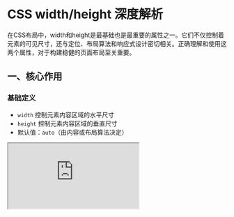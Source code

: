 # CSS width/height 深度解析
在CSS布局中，width和height是最基础也是最重要的属性之一。它们不仅控制着元素的可见尺寸，还与定位、布局算法和响应式设计密切相关。正确理解和使用这两个属性，对于构建稳健的页面布局至关重要。

## 一、核心作用
### 基础定义
   - `width` 控制元素内容区域的水平尺寸
   - `height` 控制元素内容区域的垂直尺寸
   - 默认值：`auto`（由内容或布局算法决定）

<iframe class="iframe" src="https://code.juejin.cn/pen/7496770002247548937" />

### 布局模式差异
```css
/* 块级元素 */
div { 
  width: 300px; /* 显式设置有效 */
  height: 150px; /* 显式设置有效 */
}

/* 内联元素转块级 */
span { 
  display: block; 
  width: 200px; /* 转为块级后生效 */
  height: 50px; /* 转为块级后生效 */
}

/* 原生内联元素 */
span { 
  width: 100px;  /* 无效 */
  height: 30px;  /* 无效 */
}

/* inline-block元素 */
button {
  display: inline-block;
  height: 40px; /* 行内块元素设置有效 */
}
```

### 不同元素类型的宽高设置效果

| 元素类型 | width/height 设置 | 效果 | 说明 |
|---------|------------------|------|------|
| 块级元素 | 可设置 | 生效 | div等默认块级元素可直接设置宽高 |
| 内联元素 | 不可设置 | 无效 | span等内联元素宽高由内容决定 |
| 内联块元素 | 可设置 | 生效 | inline-block元素保持行内特性但可设置宽高 |
| 浮动元素 | 可设置 | 生效 | float元素会自动转为块级 |
| flex子项 | 可设置 | 受flex影响 | 在flex布局下可能被覆盖 |
| grid子项 | 可设置 | 受grid影响 | 在grid布局下可能被覆盖 |
| 绝对定位元素 | 可设置 | 生效 | position:absolute元素可设置宽高 |
| 固定定位元素 | 可设置 | 生效 | position:fixed元素可设置宽高 |

```css
.box {
  box-sizing: border-box;
  width: 300px;
  padding: 20px; /* 实际内容宽度 260px */
}
```

## 二、定位场景下的优先级

### 1. 基础定位规则
在 `position: absolute` 或 `position: fixed` 定位模式下，当同时设置 `top`、`bottom` 和 `height` 时：

```css
.box {
  position: absolute;
  top: 20px;
  bottom: 30px;
  height: 200px;
}
```

#### 结果优先级
1. **显式 height 优先**：浏览器会优先采用 `height` 的设定值
2. **定位参数处理**：
  当同时设置 `top` 和 `bottom` 时：
    - 如果 `height` 为 `auto` → 高度 = 包含块高度 - top - bottom
    - 如果显式设置 `height` → `bottom` 值会被忽略

### 2. 实际定位计算
#### 场景1：包含块高度 500px
```css
.container {
  position: relative;
  height: 500px;
}
.box {
  position: absolute;
  top: 50px;
  bottom: 100px;
  height: 300px;
}
```
最终效果：
- 元素高度固定为 300px
- 根据 `top:50px` 定位
- `bottom:100px` 自动失效
- 实际占据空间：50px（上边距） + 300px（元素高度）

#### 场景2：动态调整
```css
.box {
  position: fixed;
  top: 0;
  bottom: 0;
  height: auto; /* 关键变化 */
}
```
此时：
- 元素高度 = 视口高度 - 0 - 0 = 100vh
- 实现全屏覆盖效果

### 3. 特殊情况处理
#### 冲突解决方案
| 冲突组合                | 浏览器处理方式              | 推荐方案                 |
|-------------------------|---------------------------|-------------------------|
| top + bottom + height   | 优先height，bottom失效     | 明确是否需要动态高度      |
| left + right + width    | 优先width，right失效       | 使用现代布局替代        |
| 百分比height + 无父级高度 | 高度计算失效               | 确保包含链有明确高度    |

### 4. 最佳实践
1. **明确布局需求**：
   ```css
   /* 需要固定高度 */
   .dialog {
     position: fixed;
     top: 20%;
     height: 60vh;
   }

   /* 需要自适应高度 */
   .sidebar {
     position: absolute;
     top: 0;
     bottom: 0; /* 自动填充剩余空间 */
   }
   ```

2. **现代布局替代方案**：
   ```css
   /* 使用 flex 布局更可靠 */
   .container {
     display: flex;
     height: 100vh;
   }
   .content {
     flex: 1; /* 自动填充剩余空间 */
   }
   ```

3. **调试技巧**：
   - 使用浏览器开发者工具查看 `Computed` 面板
   - 检查包含块尺寸是否明确
   - 注意 `box-sizing` 的影响

1. **绝对定位元素**：
   ```css
   .abs-box {
     position: absolute;
     top: 20px;
     bottom: 30px;
     height: 200px; /* 优先级高于top/bottom */
   }
   ```
   - 当同时设置`top/bottom`且`height: auto`时，高度=父容器高度 - top - bottom

2. **固定定位元素**：
   ```css
   .fixed-box {
     position: fixed;
     left: 0;
     right: 0; /* 宽度撑满视口 */
   }
   ```

## 三、百分比计算规则
**maring/padding中的百分比数值，都是基于包含块的宽度计算的**
| 属性       | 计算基准               | 典型场景                  |
|------------|------------------------|--------------------------|
| width      | 包含块的宽度           | 响应式布局               |
| height     | 包含块的高度           | 需要明确父级高度         |
| margin     | 包含块的**宽度**       | 垂直边距也基于宽度计算   |
| padding    | 包含块的**宽度**       | 创建比例固定的容器       |

```html
<div class="parent" style="width: 400px; height: 300px;">
  <div class="child" style="width: 50%; height: 50%; margin: 5%; padding: 10%;">
    <!-- 
      实际尺寸：
      width = 400*50% = 200px
      height = 300*50% = 150px
      margin = 400*5% = 20px
      padding = 400*10% = 40px 
    -->
  </div>
</div>
```

## 四、常见问题与解决方案
1. **元素尺寸不符合预期**：
   - 检查`box-sizing`设置
   - 排查父级容器的尺寸限制
   - 使用开发者工具查看盒模型分解

2. **百分比高度失效**：
   ```css
   /* 解决方案：创建明确的包含块高度 */
   .parent {
     height: 100vh; /* 或固定值 */
   }
   .child {
     height: 50%;
   }
   ```

3. **定位冲突**：
   ```css
   /* 优先使用 flex/grid 布局 */
   .container {
     display: flex;
     height: 100vh;
   }
   .item {
     flex: 1; /* 自动填充剩余空间 */
   }
   ```

4. **内容溢出处理**：
   ```css
   .text-container {
     width: 200px;
     white-space: nowrap;
     overflow: hidden;
     text-overflow: ellipsis; /* 单行文本截断 */
   }
   ```
